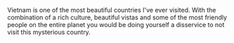 Vietnam is one of the most beautiful countries I've ever visited. With the combination of a rich culture, beautiful vistas and some of the most friendly people on the entire planet you would be doing yourself a disservice to not visit this mysterious country. 
